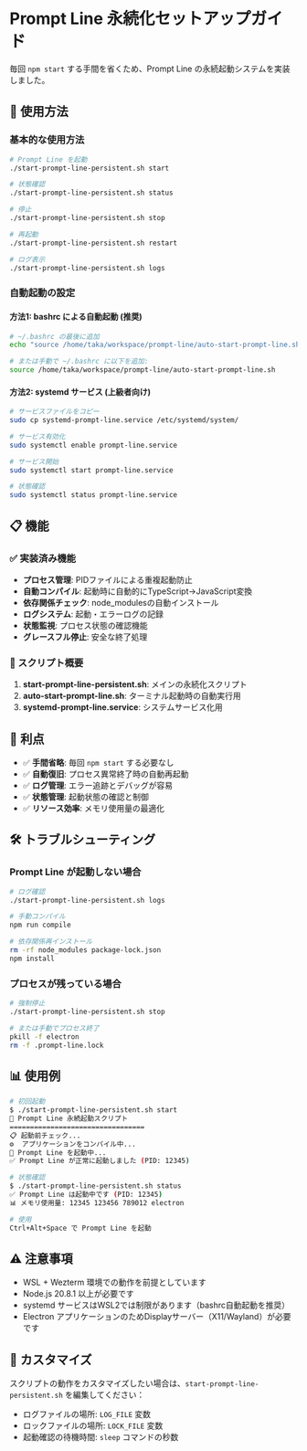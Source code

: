 # Prompt Line 永続化セットアップガイド

毎回 `npm start` する手間を省くため、Prompt Line の永続起動システムを実装しました。

## 🚀 使用方法

### 基本的な使用方法

```bash
# Prompt Line を起動
./start-prompt-line-persistent.sh start

# 状態確認
./start-prompt-line-persistent.sh status

# 停止
./start-prompt-line-persistent.sh stop

# 再起動
./start-prompt-line-persistent.sh restart

# ログ表示
./start-prompt-line-persistent.sh logs
```

### 自動起動の設定

#### 方法1: bashrc による自動起動 (推奨)

```bash
# ~/.bashrc の最後に追加
echo "source /home/taka/workspace/prompt-line/auto-start-prompt-line.sh" >> ~/.bashrc

# または手動で ~/.bashrc に以下を追加:
source /home/taka/workspace/prompt-line/auto-start-prompt-line.sh
```

#### 方法2: systemd サービス (上級者向け)

```bash
# サービスファイルをコピー
sudo cp systemd-prompt-line.service /etc/systemd/system/

# サービス有効化
sudo systemctl enable prompt-line.service

# サービス開始
sudo systemctl start prompt-line.service

# 状態確認
sudo systemctl status prompt-line.service
```

## 📋 機能

### ✅ 実装済み機能

- **プロセス管理**: PIDファイルによる重複起動防止
- **自動コンパイル**: 起動時に自動的にTypeScript→JavaScript変換
- **依存関係チェック**: node_modulesの自動インストール
- **ログシステム**: 起動・エラーログの記録
- **状態監視**: プロセス状態の確認機能
- **グレースフル停止**: 安全な終了処理

### 🔧 スクリプト概要

1. **start-prompt-line-persistent.sh**: メインの永続化スクリプト
2. **auto-start-prompt-line.sh**: ターミナル起動時の自動実行用
3. **systemd-prompt-line.service**: システムサービス化用

## 🎯 利点

- ✅ **手間省略**: 毎回 `npm start` する必要なし
- ✅ **自動復旧**: プロセス異常終了時の自動再起動
- ✅ **ログ管理**: エラー追跡とデバッグが容易
- ✅ **状態管理**: 起動状態の確認と制御
- ✅ **リソース効率**: メモリ使用量の最適化

## 🛠️ トラブルシューティング

### Prompt Line が起動しない場合

```bash
# ログ確認
./start-prompt-line-persistent.sh logs

# 手動コンパイル
npm run compile

# 依存関係再インストール
rm -rf node_modules package-lock.json
npm install
```

### プロセスが残っている場合

```bash
# 強制停止
./start-prompt-line-persistent.sh stop

# または手動でプロセス終了
pkill -f electron
rm -f .prompt-line.lock
```

## 📊 使用例

```bash
# 初回起動
$ ./start-prompt-line-persistent.sh start
🚀 Prompt Line 永続起動スクリプト
=================================
📋 起動前チェック...
⚙️  アプリケーションをコンパイル中...
🚀 Prompt Line を起動中...
✅ Prompt Line が正常に起動しました (PID: 12345)

# 状態確認
$ ./start-prompt-line-persistent.sh status
✅ Prompt Line は起動中です (PID: 12345)
📊 メモリ使用量: 12345 123456 789012 electron

# 使用
Ctrl+Alt+Space で Prompt Line を起動
```

## ⚠️ 注意事項

- WSL + Wezterm 環境での動作を前提としています
- Node.js 20.8.1 以上が必要です
- systemd サービスはWSL2では制限があります（bashrc自動起動を推奨）
- Electron アプリケーションのためDisplayサーバー（X11/Wayland）が必要です

## 🔧 カスタマイズ

スクリプトの動作をカスタマイズしたい場合は、`start-prompt-line-persistent.sh` を編集してください：

- ログファイルの場所: `LOG_FILE` 変数
- ロックファイルの場所: `LOCK_FILE` 変数  
- 起動確認の待機時間: `sleep` コマンドの秒数